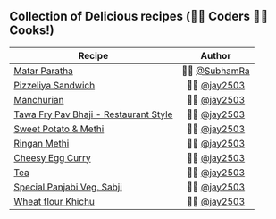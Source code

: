 ## Collection of Delicious recipes (👨‍💻 Coders 👨‍🍳 Cooks!)

| Recipe        | Author           |
| ------------- |:-------------:| 
| [Matar Paratha](/Recipes/MatarParatha.md)      | 👨‍🍳 [@SubhamRa](https://github.com/SubhamRa) | 
| [Pizzeliya Sandwich](/Recipes/PizzeliyaSandwich.md)      | 👨‍🍳 [@jay2503](https://github.com/jay2503)      |   
| [Manchurian](/Recipes/Manchurian.md) | 👨‍🍳 [@jay2503](https://github.com/jay2503)      |    
| [Tawa Fry Pav Bhaji - Restaurant Style](/Recipes/TawaFryPavBhaji.md) | 👨‍🍳 [@jay2503](https://github.com/jay2503)      |    
| [Sweet Potato & Methi](/Recipes/SweetPotatoMethi.md) |  👨‍🍳 [@jay2503](https://github.com/jay2503)      |    
| [Ringan Methi](/Recipes/RinganMethi.md) |   👨‍🍳 [@jay2503](https://github.com/jay2503)      |    
| [Cheesy Egg Curry](/Recipes/CheesyEggCurry.md) |   👨‍🍳 [@jay2503](https://github.com/jay2503)      |    
| [Tea](/Recipes/Tea.md) |   👨‍🍳 [@jay2503](https://github.com/jay2503)      |    
| [Special Panjabi Veg. Sabji](/Recipes/SpVegPanjabiSabji.md) |   👨‍🍳 [@jay2503](https://github.com/jay2503)      |    
| [Wheat flour Khichu](/Recipes/WheatKhichu.md) |   👨‍🍳 [@jay2503](https://github.com/jay2503)      |    
